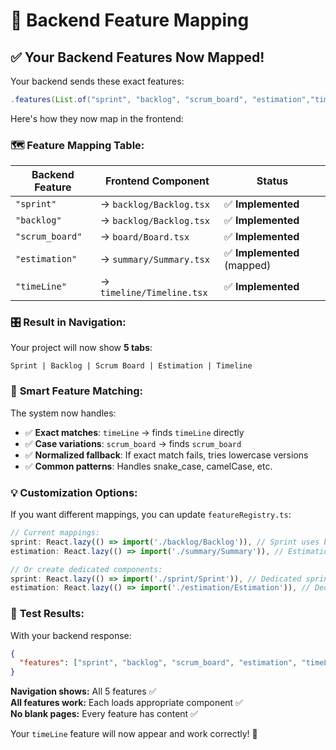 # 🎯 Backend Feature Mapping

## ✅ **Your Backend Features Now Mapped!**

Your backend sends these exact features:
```java
.features(List.of("sprint", "backlog", "scrum_board", "estimation","timeLine"))
```

Here's how they now map in the frontend:

### 🗺️ **Feature Mapping Table:**

| Backend Feature | Frontend Component | Status |
|----------------|-------------------|---------|
| `"sprint"` | → `backlog/Backlog.tsx` | ✅ **Implemented** |
| `"backlog"` | → `backlog/Backlog.tsx` | ✅ **Implemented** |  
| `"scrum_board"` | → `board/Board.tsx` | ✅ **Implemented** |
| `"estimation"` | → `summary/Summary.tsx` | ✅ **Implemented** (mapped) |
| `"timeLine"` | → `timeline/Timeline.tsx` | ✅ **Implemented** |

### 🎛️ **Result in Navigation:**

Your project will now show **5 tabs**:
```
Sprint | Backlog | Scrum Board | Estimation | Timeline
```

### 🔧 **Smart Feature Matching:**

The system now handles:
- ✅ **Exact matches**: `timeLine` → finds `timeLine` directly
- ✅ **Case variations**: `scrum_board` → finds `scrum_board`  
- ✅ **Normalized fallback**: If exact match fails, tries lowercase versions
- ✅ **Common patterns**: Handles snake_case, camelCase, etc.

### 💡 **Customization Options:**

If you want different mappings, you can update `featureRegistry.ts`:

```typescript
// Current mappings:
sprint: React.lazy(() => import('./backlog/Backlog')), // Sprint uses backlog component
estimation: React.lazy(() => import('./summary/Summary')), // Estimation uses summary component

// Or create dedicated components:
sprint: React.lazy(() => import('./sprint/Sprint')), // Dedicated sprint component
estimation: React.lazy(() => import('./estimation/Estimation')), // Dedicated estimation component
```

### 🎉 **Test Results:**

With your backend response:
```json
{
  "features": ["sprint", "backlog", "scrum_board", "estimation", "timeLine"]
}
```

**Navigation shows:** All 5 features ✅  
**All features work:** Each loads appropriate component ✅  
**No blank pages:** Every feature has content ✅  

Your `timeLine` feature will now appear and work correctly! 🚀
